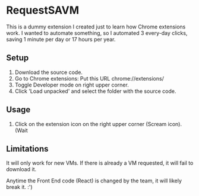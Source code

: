 # RequestSAVM

This is a dummy extension I created just to learn how Chrome extensions work. I wanted to automate something, so I automated 3 every-day clicks, saving 1 minute per day or 17 hours per year.

## Setup

1) Download the source code.
2) Go to Chrome extensions: Put this URL chrome://extensions/
3) Toggle Developer mode on right upper corner.
4) Click 'Load unpacked' and select the folder with the source code.

## Usage

1) Click on the extension icon on the right upper corner (Scream icon).
(Wait


## Limitations

It will only work for new VMs. If there is already a VM requested, it will fail to download it. 

Anytime the Front End code (React) is changed by the team, it will likely break it. :')
